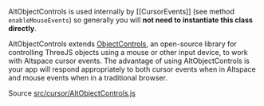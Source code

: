 AltObjectControls is used internally by [[CursorEvents]] (see method `enableMouseEvents`) so generally you will **not need to instantiate this class directly**.

AltObjectControls extends [ObjectControls], an open-source library for controlling ThreeJS objects using a mouse or other input device, to work with Altspace cursor events. The advantage of using AltObjectControls is your app will respond appropriately to both cursor events when in Altspace and mouse events when in a traditional browser. 

Source
[src/cursor/AltObjectControls.js](https://github.com/AltspaceVR/AltspaceSDK/blob/master/src/cursor/AltObjectControls.js)

[ObjectControls]: https://github.com/cabbibo/ObjectControls


